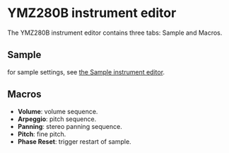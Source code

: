 # YMZ280B instrument editor

The YMZ280B instrument editor contains three tabs: Sample and Macros.

## Sample

for sample settings, see [the Sample instrument editor](sample.md).

## Macros

- **Volume**: volume sequence.
- **Arpeggio**: pitch sequence.
- **Panning**: stereo panning sequence.
- **Pitch**: fine pitch.
- **Phase Reset**: trigger restart of sample.
